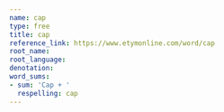 ```yaml
---
name: cap
type: free
title: cap
reference_link: https://www.etymonline.com/word/cap
root_name: 
root_language: 
denotation: 
word_sums:
- sum: 'Cap + '
  respelling: cap
---
```


